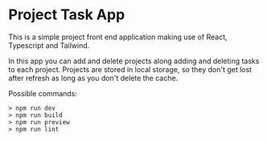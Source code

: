 # Project Task App

This is a simple project front end application making use of React, Typescript and Tailwind.

In this app you can add and delete projects along adding and deleting tasks to each project.
Projects are stored in local storage, so they don't get lost after refresh as long as you don't delete the cache.

Possible commands:

```
> npm run dev
> npm run build
> npm run preview
> npm run lint
```
